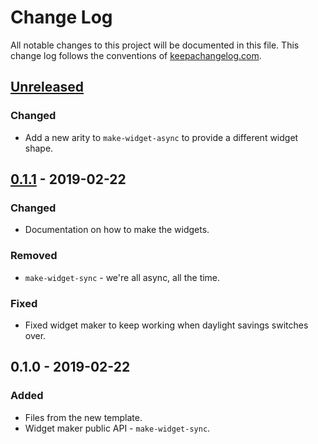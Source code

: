 # Change Log
All notable changes to this project will be documented in this file. This change log follows the conventions of [keepachangelog.com](http://keepachangelog.com/).

## [Unreleased]
### Changed
- Add a new arity to `make-widget-async` to provide a different widget shape.

## [0.1.1] - 2019-02-22
### Changed
- Documentation on how to make the widgets.

### Removed
- `make-widget-sync` - we're all async, all the time.

### Fixed
- Fixed widget maker to keep working when daylight savings switches over.

## 0.1.0 - 2019-02-22
### Added
- Files from the new template.
- Widget maker public API - `make-widget-sync`.

[Unreleased]: https://github.com/your-name/ix/compare/0.1.1...HEAD
[0.1.1]: https://github.com/your-name/ix/compare/0.1.0...0.1.1
